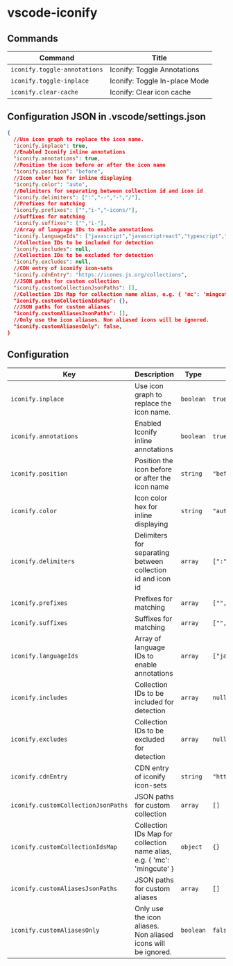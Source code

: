 # vscode-iconify

## Commands

| Command                      | Title                         |
| ---------------------------- | ----------------------------- |
| `iconify.toggle-annotations` | Iconify: Toggle Annotations   |
| `iconify.toggle-inplace`     | Iconify: Toggle In-place Mode |
| `iconify.clear-cache`        | Iconify: Clear icon cache     |

## Configuration JSON in .vscode/settings.json

```json
{
  //Use icon graph to replace the icon name.
  "iconify.inplace": true,
  //Enabled Iconify inline annotations
  "iconify.annotations": true,
  //Position the icon before or after the icon name
  "iconify.position": "before",
  //Icon color hex for inline displaying
  "iconify.color": "auto",
  //Delimiters for separating between collection id and icon id
  "iconify.delimiters": [":","--","-","/"],
  //Prefixes for matching
  "iconify.prefixes": ["","i-","~icons/"],
  //Suffixes for matching
  "iconify.suffixes": ["","i-"],
  //Array of language IDs to enable annotations
  "iconify.languageIds": ["javascript","javascriptreact","typescript","typescriptreact","vue","svelte","html","pug","json","yaml","markdown","mdx"],
  //Collection IDs to be included for detection
  "iconify.includes": null,
  //Collection IDs to be excluded for detection
  "iconify.excludes": null,
  //CDN entry of iconify icon-sets
  "iconify.cdnEntry": "https://icones.js.org/collections",
  //JSON paths for custom collection
  "iconify.customCollectionJsonPaths": [],
  //Collection IDs Map for collection name alias, e.g. { 'mc': 'mingcute' }
  "iconify.customCollectionIdsMap": {},
  //JSON paths for custom aliases
  "iconify.customAliasesJsonPaths": [],
  //Only use the icon aliases. Non aliased icons will be ignored.
  "iconify.customAliasesOnly": false,
}
```

## Configuration

| Key                                 | Description                                                             | Type      | Default                                                                                                                      |
| ----------------------------------- | ----------------------------------------------------------------------- | --------- | ---------------------------------------------------------------------------------------------------------------------------- |
| `iconify.inplace`                   | Use icon graph to replace the icon name.                                | `boolean` | `true`                                                                                                                       |
| `iconify.annotations`               | Enabled Iconify inline annotations                                      | `boolean` | `true`                                                                                                                       |
| `iconify.position`                  | Position the icon before or after the icon name                         | `string`  | `"before"`                                                                                                                   |
| `iconify.color`                     | Icon color hex for inline displaying                                    | `string`  | `"auto"`                                                                                                                     |
| `iconify.delimiters`                | Delimiters for separating between collection id and icon id             | `array`   | `[":","--","-","/"]`                                                                                                         |
| `iconify.prefixes`                  | Prefixes for matching                                                   | `array`   | `["","i-","~icons/"]`                                                                                                        |
| `iconify.suffixes`                  | Suffixes for matching                                                   | `array`   | `["","i-"]`                                                                                                                  |
| `iconify.languageIds`               | Array of language IDs to enable annotations                             | `array`   | `["javascript","javascriptreact","typescript","typescriptreact","vue","svelte","html","pug","json","yaml","markdown","mdx"]` |
| `iconify.includes`                  | Collection IDs to be included for detection                             | `array`   | `null`                                                                                                                       |
| `iconify.excludes`                  | Collection IDs to be excluded for detection                             | `array`   | `null`                                                                                                                       |
| `iconify.cdnEntry`                  | CDN entry of iconify icon-sets                                          | `string`  | `"https://icones.js.org/collections"`                                                                                        |
| `iconify.customCollectionJsonPaths` | JSON paths for custom collection                                        | `array`   | `[]`                                                                                                                         |
| `iconify.customCollectionIdsMap`    | Collection IDs Map for collection name alias, e.g. { 'mc': 'mingcute' } | `object`  | `{}`                                                                                                                         |
| `iconify.customAliasesJsonPaths`    | JSON paths for custom aliases                                           | `array`   | `[]`                                                                                                                         |
| `iconify.customAliasesOnly`         | Only use the icon aliases. Non aliased icons will be ignored.           | `boolean` | `false`                                                                                                                      |